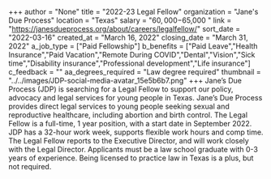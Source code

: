 +++
author = "None"
title = "2022-23 Legal Fellow"
organization = "Jane's Due Process"
location = "Texas"
salary = "$60,000-$65,000 "
link = "https://janesdueprocess.org/about/careers/legalfellow/"
sort_date = "2022-03-16"
created_at = "March 16, 2022"
closing_date = "March 31, 2022"
a_job_type = ["Paid Fellowship"]
b_benefits = ["Paid Leave","Health Insurance","Paid Vacation","Remote During COVID","Dental","Vision","Sick time","Disability insurance","Professional development","Life insurance"]
c_feedback = ""
aa_degrees_required = "Law degree required"
thumbnail = "../../images/JDP-social-media-avatar_15e5b6b7.png"
+++
Jane’s Due Process (JDP) is searching for a Legal Fellow to support our policy, advocacy and legal services for young people in Texas. Jane’s Due Process provides direct legal services to young people seeking sexual and reproductive healthcare, including abortion and  birth control. The Legal Fellow is a full-time, 1 year position, with a start date in September 2022. JDP has a 32-hour work week, supports flexible work hours and comp time. The Legal Fellow reports to the Executive Director, and will work closely with the Legal Director. Applicants must be a law school graduate with 0-3 years of experience. Being licensed to practice law in Texas is a plus, but not required.